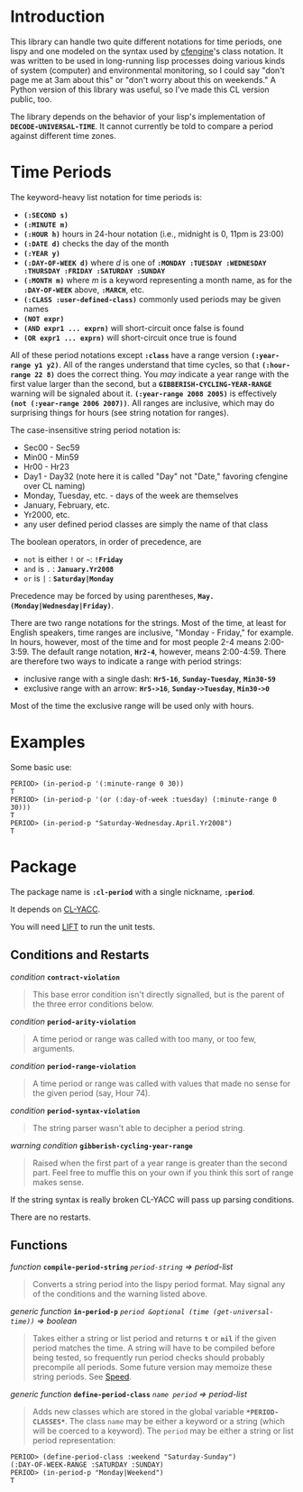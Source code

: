 # Introduction #

This library can handle two quite different notations for time periods, one lispy and one modeled on the syntax used by [cfengine](http://www.cfengine.org/)'s class notation.  It was written to be used in long-running lisp processes doing various kinds of system (computer) and environmental monitoring, so I could say "don't page me at 3am about this" or "don't worry about this on weekends."  A Python version of this library was useful, so I've made this CL version public, too.

The library depends on the behavior of your lisp's implementation of **`DECODE-UNIVERSAL-TIME`**.  It cannot currently be told to compare a period against different time zones.

# Time Periods #

The keyword-heavy list notation for time periods is:

  * **`(:SECOND s)`**
  * **`(:MINUTE m)`**
  * **`(:HOUR h)`** hours in 24-hour notation (i.e., midnight is 0, 11pm is 23:00)
  * **`(:DATE d)`** checks the day of the month
  * **`(:YEAR y)`**
  * **`(:DAY-OF-WEEK d)`** where _d_ is one of **`:MONDAY :TUESDAY :WEDNESDAY :THURSDAY :FRIDAY :SATURDAY :SUNDAY`**
  * **`(:MONTH m)`** where _m_ is a keyword representing a month name, as for the **`:DAY-OF-WEEK`** above, **`:MARCH`**, etc.
  * **`(:CLASS :user-defined-class)`** commonly used periods may be given names
  * **`(NOT expr)`**
  * **`(AND expr1 ... exprn)`** will short-circuit once false is found
  * **`(OR expr1 ... exprn)`** will short-circuit once true is found

All of these period notations except **`:class`** have a range version **`(:year-range y1 y2)`**.   All of the ranges understand that time cycles, so that **`(:hour-range 22 8)`** does the correct thing.  You _may_ indicate a year range with the first value larger than the second, but a **`GIBBERISH-CYCLING-YEAR-RANGE`** warning will be signaled about it.  **`(:year-range 2008 2005)`** is effectively **`(not (:year-range 2006 2007))`**.  All ranges are inclusive, which may do surprising things for hours (see string notation for ranges).

The case-insensitive string period notation is:

  * Sec00 - Sec59
  * Min00 - Min59
  * Hr00 - Hr23
  * Day1 - Day32  (note here it is called "Day" not "Date," favoring cfengine over CL naming)
  * Monday, Tuesday, etc.  - days of the week are themselves
  * January, February, etc.
  * Yr2000, etc.
  * any user defined period classes are simply the name of that class

The boolean operators, in order of precedence, are

  * `not` is either `!` or `~`:   **`!Friday`**
  * `and` is `.` :   **`January.Yr2008`**
  * `or` is `|` :  **`Saturday|Monday`**

Precedence may be forced by using parentheses, **`May.(Monday|Wednesday|Friday)`**.

There are two range notations for the strings.  Most of the time, at least for English speakers, time ranges are inclusive, "Monday - Friday," for example.  In hours, however, most of the time and for most people 2-4 means 2:00-3:59.  The default range notation, **`Hr2-4`**, however, means 2:00-4:59.  There are therefore two ways to indicate a range with period strings:

  * inclusive range with a single dash: **`Hr5-16`**, **`Sunday-Tuesday`**, **`Min30-59`**
  * exclusive range with an arrow: **`Hr5->16`**, **`Sunday->Tuesday`**, **`Min30->0`**

Most of the time the exclusive range will be used only with hours.

# Examples #

Some basic use:

```
PERIOD> (in-period-p '(:minute-range 0 30))
T
PERIOD> (in-period-p '(or (:day-of-week :tuesday) (:minute-range 0 30)))
T
PERIOD> (in-period-p "Saturday-Wednesday.April.Yr2008")
T
```

# Package #

The package name is **`:cl-period`** with a single nickname, **`:period`**.

It depends on [CL-YACC](http://www.pps.jussieu.fr/~jch/software/cl-yacc/).

You will need [LIFT](http://common-lisp.net/project/lift/) to run the unit tests.

## Conditions and Restarts ##

_condition_
**`contract-violation`**
> This base error condition isn't directly signalled, but is the parent of the three error conditions below.

_condition_
**`period-arity-violation`**
> A time period or range was called with too many, or too few, arguments.

_condition_
**`period-range-violation`**
> A time period or range was called with values that made no sense for the given period (say, Hour 74).

_condition_
**`period-syntax-violation`**
> The string parser wasn't able to decipher a period string.

_warning condition_
**`gibberish-cycling-year-range`**
> Raised when the first part of a year range is greater than the second part.  Feel free to muffle this on your own
> if you think this sort of range makes sense.

If the string syntax is really broken CL-YACC will pass up parsing conditions.

There are no restarts.

## Functions ##

_function_
**`compile-period-string`** _`period-string` => period-list_
> Converts a string period into the lispy period format.  May signal any of the conditions and the warning
> listed above.

_generic function_
**`in-period-p`** _`period &optional (time (get-universal-time))` => boolean_
> Takes either a string or list period and returns **`t`** or **`nil`** if the given period matches the time.  A string
> will have to be compiled before being tested, so frequently run period checks should probably precompile all
> periods.  Some future version may memoize these string periods. See [Speed](Speed.md).

_generic function_
**`define-period-class`** _`name period` => period-list_
> Adds new classes which are stored in the global variable **`*PERIOD-CLASSES*`**.  The class `name` may be
> either a keyword or a string (which will be coerced to a keyword).  The `period` may be either a string or
> list period representation:
```
PERIOD> (define-period-class :weekend "Saturday-Sunday")
(:DAY-OF-WEEK-RANGE :SATURDAY :SUNDAY)
PERIOD> (in-period-p "Monday|Weekend")
T
```